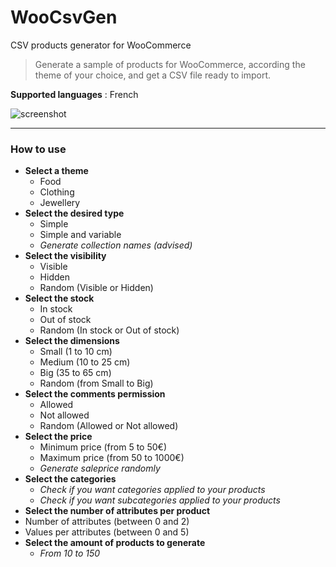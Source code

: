 # WooCsvGen
CSV products generator for WooCommerce

> Generate a sample of products for WooCommerce, according the theme of your choice, and get a CSV file ready to import.

**Supported languages** : French

![screenshot](https://i.imgur.com/0wD4iqB.jpg)

---

### How to use

* __Select a theme__
  * Food
  * Clothing
  * Jewellery
* __Select the desired type__
  * Simple
  * Simple and variable
  * _Generate collection names (advised)_
* __Select the visibility__
  * Visible
  * Hidden
  * Random (Visible or Hidden)
* __Select the stock__
  * In stock
  * Out of stock
  * Random (In stock or Out of stock)
* __Select the dimensions__
  * Small (1 to 10 cm)
  * Medium (10 to 25 cm)
  * Big (35 to 65 cm)
  * Random (from Small to Big)
* __Select the comments permission__
  * Allowed
  * Not allowed
  * Random (Allowed or Not allowed)
* __Select the price__
  * Minimum price (from 5 to 50€)
  * Maximum price (from 50 to 1000€)
  * _Generate saleprice randomly_
* __Select the categories__
  * _Check if you want categories applied to your products_
  * _Check if you want subcategories applied to your products_
* __Select the number of attributes per product__
 * Number of attributes (between 0 and 2)
 * Values per attributes (between 0 and 5)
* __Select the amount of products to generate__
  * _From 10 to 150_
